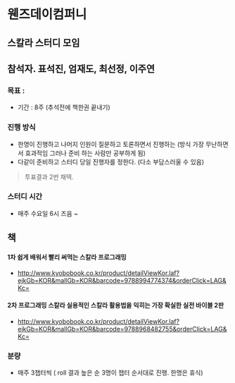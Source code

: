 # 웬즈데이컴퍼니

## 스칼라 스터디 모임

## 참석자. 표석진, 엄재도, 최선정, 이주연

### 목표 : 
- 기간 : 8주 (추석전에 책한권 끝내기)

### 진행 방식
- 한명이 진행하고 나머지 인원이 질문하고 토론하면서 진행하는 (방식 가장 무난하면서 효과적임 그러나 준비 하는 사람만 공부하게 됨)
- 다같이 준비하고 스터디 당일 진행자를 정한다. (다소 부담스러울 수 있음) 

> 투표결과 2번 채택.

### 스터디 시간
- 매주 수요일 6시 즈음 ~ 

## 책 

#### 1차 쉽게 배워서 빨리 써먹는 스칼라 프로그래밍
- http://www.kyobobook.co.kr/product/detailViewKor.laf?ejkGb=KOR&mallGb=KOR&barcode=9788994774374&orderClick=LAG&Kc=

#### 2차 프로그래밍 스칼라 실용적인 스칼라 활용법을 익히는 가장 확실한 실전 바이블 2판
- http://www.kyobobook.co.kr/product/detailViewKor.laf?ejkGb=KOR&mallGb=KOR&barcode=9788968482755&orderClick=LAG&Kc=

### 분량

- 매주 3챕터씩 ( roll 결과 높은 순 3명이 챕터 순서대로 진행. 한명은 휴식)

